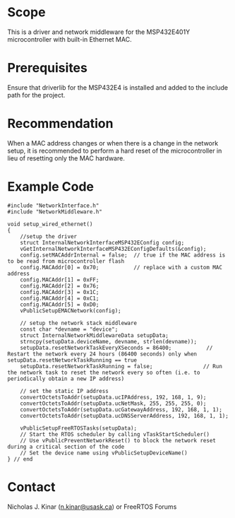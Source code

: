 # Scope
This is a driver and network middleware for the MSP432E401Y microcontroller
with built-in Ethernet MAC.

# Prerequisites

Ensure that driverlib for the MSP432E4 is installed and added to the include
path for the project.

# Recommendation
When a MAC address changes or when there is a change in the network setup,
it is recommended to perform a hard reset of the microcontroller in lieu
of resetting only the MAC hardware.

# Example Code

```
#include "NetworkInterface.h"
#include "NetworkMiddleware.h"

void setup_wired_ethernet()
{
    //setup the driver
    struct InternalNetworkInterfaceMSP432EConfig config;
    vGetInternalNetworkInterfaceMSP432EConfigDefaults(&config);
    config.setMACAddrInternal = false;  // true if the MAC address is to be read from microcontroller flash
    config.MACAddr[0] = 0x70;           // replace with a custom MAC address
    config.MACAddr[1] = 0xFF;
    config.MACAddr[2] = 0x76;
    config.MACAddr[3] = 0x1C;
    config.MACAddr[4] = 0xC1;
    config.MACAddr[5] = 0xD0;
    vPublicSetupEMACNetwork(config);

    // setup the network stack middleware
    const char *devname = "device";
    struct InternalNetworkMiddlewareData setupData;
    strncpy(setupData.deviceName, devname, strlen(devname));
    setupData.resetNetworkTaskEveryXSeconds = 86400;           // Restart the network every 24 hours (86400 seconds) only when  setupData.resetNetworkTaskRunning == true
    setupData.resetNetworkTaskRunning = false;                // Run the network task to reset the network every so often (i.e. to periodically obtain a new IP address)

    // set the static IP address
    convertOctetsToAddr(setupData.ucIPAddress, 192, 168, 1, 9);
    convertOctetsToAddr(setupData.ucNetMask, 255, 255, 255, 0);
    convertOctetsToAddr(setupData.ucGatewayAddress, 192, 168, 1, 1);
    convertOctetsToAddr(setupData.ucDNSServerAddress, 192, 168, 1, 1);

    vPublicSetupFreeRTOSTasks(setupData);
    // Start the RTOS scheduler by calling vTaskStartScheduler()
    // Use vPublicPreventNetworkReset() to block the network reset during a critical section of the code
    // Set the device name using vPublicSetupDeviceName()
} // end

```
# Contact
Nicholas J. Kinar (n.kinar@usask.ca) or FreeRTOS Forums
